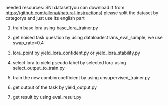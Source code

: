 needed resources: SNI dataset(you can download it from https://github.com/allenai/natural-instructions) please split the dataset by categorys and just use its english part

1. train base lora using base_lora_trainer.py

2. get noised task question by using dataloader.trans_eval_sample, we use swap_rate=0.4

3. lora_point by yield_lora_confident.py or yield_lora_stability.py

4. select lora to yield pseudo label by selected lora using select_output_to_train.py

5. train the new combin coefficient by using unsupervised_trainer.py

6. get output of the task by yield_output.py

7. get result by using eval_result.py
